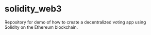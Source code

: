 # solidity_web3
Repository for demo of how to create a decentralized voting app using Solidity on the Ethereum blockchain. 
